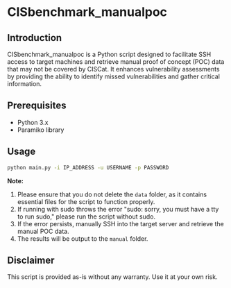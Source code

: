 # CISbenchmark_manualpoc

## Introduction

CISbenchmark_manualpoc is a Python script designed to facilitate SSH access to target machines and retrieve manual proof of concept (POC) data that may not be covered by CISCat. It enhances vulnerability assessments by providing the ability to identify missed vulnerabilities and gather critical information.

## Prerequisites

- Python 3.x
- Paramiko library

## Usage
   ```bash
   python main.py -i IP_ADDRESS -u USERNAME -p PASSWORD
   ```

**Note:** 
1. Please ensure that you do not delete the `data` folder, as it contains essential files for the script to function properly.
2. If running with sudo throws the error "sudo: sorry, you must have a tty to run sudo," please run the script without sudo.
3. If the error persists, manually SSH into the target server and retrieve the manual POC data.
4. The results will be output to the `manual` folder.

## Disclaimer

This script is provided as-is without any warranty. Use it at your own risk.
